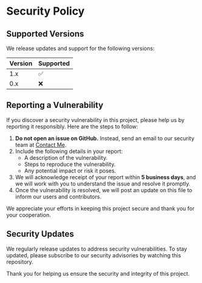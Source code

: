 # Security Policy

## Supported Versions

We release updates and support for the following versions:

| Version | Supported          |
| ------- | ------------------ |
| 1.x     | :white_check_mark: |
| 0.x     | :x:                |

## Reporting a Vulnerability

If you discover a security vulnerability in this project, please help us by reporting it responsibly. Here are the steps to follow:

1. **Do not open an issue on GitHub.** Instead, send an email to our security team at [Contact Me](mailto:eric.maddox@outlook.com).
2. Include the following details in your report:
   - A description of the vulnerability.
   - Steps to reproduce the vulnerability.
   - Any potential impact or risk it poses.
3. We will acknowledge receipt of your report within **5 business days**, and we will work with you to understand the issue and resolve it promptly.
4. Once the vulnerability is resolved, we will post an update on this file to inform our users and contributors.

We appreciate your efforts in keeping this project secure and thank you for your cooperation.

## Security Updates

We regularly release updates to address security vulnerabilities. To stay updated, please subscribe to our security advisories by watching this repository.

Thank you for helping us ensure the security and integrity of this project.
